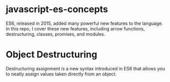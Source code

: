 # javascript-es-concepts
ES6, released in 2015, added many powerful new features to the language. In this repo, I cover these new features, including arrow functions, destructuring, classes, promises, and modules.


# Object Destructuring
Destructuring assignment is a new syntax introduced in ES6 that allows you to neatly assign values taken directly from an object.

